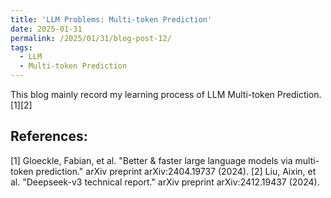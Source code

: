 ```yaml
---
title: 'LLM Problems: Multi-token Prediction'
date: 2025-01-31
permalink: /2025/01/31/blog-post-12/
tags:
  - LLM
  - Multi-token Prediction
---
```


This blog mainly record my learning process of LLM Multi-token Prediction.[1][2]











## References:
[1] Gloeckle, Fabian, et al. "Better & faster large language models via multi-token prediction." arXiv preprint arXiv:2404.19737 (2024).
[2] Liu, Aixin, et al. "Deepseek-v3 technical report." arXiv preprint arXiv:2412.19437 (2024).
